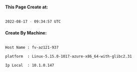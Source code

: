 
   
#### This Page Create at:

```bash

2022-08-17 - 09:34:57 UTC

```

#### Create By Machine:

```bash

Host Name : fv-az121-937

platform  : Linux-5.15.0-1017-azure-x86_64-with-glibc2.31

Ip Local  : 10.1.0.147

```

